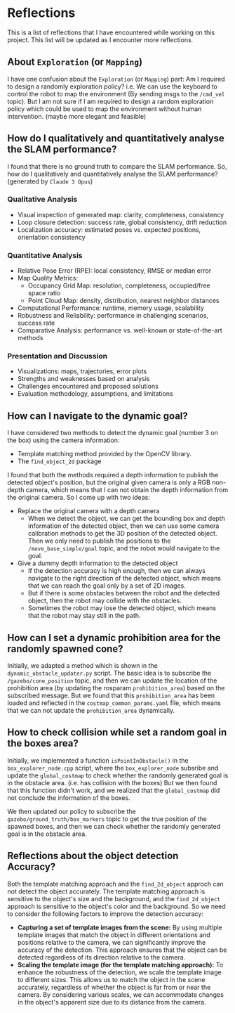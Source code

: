 <!-- markdownlint-disable MD024 -->

# Reflections

This is a list of reflections that I have encountered while working on this project. This list will be updated as I encounter more reflections.

## About `Exploration` (or `Mapping`)

I have one confusion about the `Exploration` (or `Mapping`) part: Am I required to design a randomly exploration policy? i.e. We can use the keyboard to control the robot to map the environment (By sending msgs to the `/cmd_vel` topic). But I am not sure if I am required to design a random exploration policy which could be used to map the environment without human intervention. (maybe more elegant and feasible)

## How do I qualitatively and quantitatively analyse the SLAM performance?

I found that there is no ground truth to compare the SLAM performance. So, how do I qualitatively and quantitatively analyse the SLAM performance? (generated by `Claude 3 Opus`)

### Qualitative Analysis

- Visual inspection of generated map: clarity, completeness, consistency
- Loop closure detection: success rate, global consistency, drift reduction
- Localization accuracy: estimated poses vs. expected positions, orientation consistency

### Quantitative Analysis

- Relative Pose Error (RPE): local consistency, RMSE or median error
- Map Quality Metrics:
  - Occupancy Grid Map: resolution, completeness, occupied/free space ratio
  - Point Cloud Map: density, distribution, nearest neighbor distances
- Computational Performance: runtime, memory usage, scalability
- Robustness and Reliability: performance in challenging scenarios, success rate
- Comparative Analysis: performance vs. well-known or state-of-the-art methods

### Presentation and Discussion

- Visualizations: maps, trajectories, error plots
- Strengths and weaknesses based on analysis
- Challenges encountered and proposed solutions
- Evaluation methodology, assumptions, and limitations

## How can I navigate to the dynamic goal?

I have considered two methods to detect the dynamic goal (number 3 on the box) using the camera information:

- Template matching method provided by the OpenCV library.
- The `find_object_2d` package

I found that both the methods required a depth information to publish the detected object's position, but the original given camera is only a RGB non-depth camera, which means that I can not obtain the depth information from the original camera. So I come up with two ideas:

- Replace the original camera with a depth camera
  - When we detect the object, we can get the bounding box and depth information of the detected object, then we can use some camera calibration methods to get the 3D position of the detected object. Then we only need to publish the positions to the `/move_base_simple/goal` topic, and the robot would navigate to the goal.
- Give a dummy depth information to the detected object
  - If the detection accuracy is high enough, then we can always navigate to the right direction of the detected object, which means that we can reach the goal only by a set of 2D images.
  - But if there is some obstacles between the robot and the detected object, then the robot may collide with the obstacles.
  - Sometimes the robot may lose the detected object, which means that the robot may stay still in the path.

## How can I set a dynamic prohibition area for the randomly spawned cone?

Initially, we adapted a method which is shown in the `dynamic_obstacle_updater.py` script. The basic idea is to subscribe the `/gazebo/cone_position` topic, and then we can update the location of the prohibition area (by updating the rosparam `prohibition_area`) based on the subscribed message. But we found that this `prohibition_area` has been loaded and reflected in the `costmap_common_params.yaml` file, which means that we can not update the `prohibition_area` dynamically.

## How to check collision while set a random goal in the boxes area?

Initially, we implemented a function `isPointInObstacle()` in the `box_explorer_node.cpp` script, where the `box_explorer_node` subsribe and update the `global_costmap` to check whether the randomly generated goal is in the obstacle area. (i.e. has collision with the boxes) But we then found that this function didn't work, and we realized that the `global_costmap` did not conclude the information of the boxes.

We then updated our policy to subscribe the `gazebo/ground_truth/box_markers` topic to get the true position of the spawned boxes, and then we can check whether the randomly generated goal is in the obstacle area.

## Reflections about the object detection Accuracy?

Both the template matching approach and the `find_2d_object` approch can not detect the object accurately. The template matching approach is sensitive to the object's size and the background, and the `find_2d_object` approach is sensitive to the object's color and the background. So we need to consider the following factors to improve the detection accuracy:

- **Capturing a set of template images from the scene:** By using multiple template images that match the object in different orientations and positions relative to the camera, we can significantly improve the accuracy of the detection. This approach ensures that the object can be detected regardless of its direction relative to the camera.
- **Scaling the template image (for the template matching approach):** To enhance the robustness of the detection, we scale the template image to different sizes. This allows us to match the object in the scene accurately, regardless of whether the object is far from or near the camera. By considering various scales, we can accommodate changes in the object's apparent size due to its distance from the camera.

